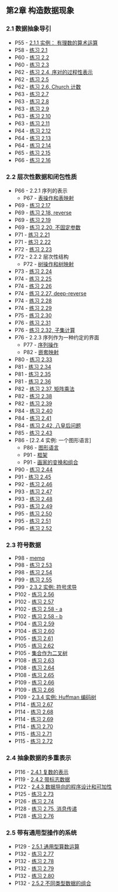 ## 第2章 构造数据现象

### 2.1 数据抽象导引

* P55 - [2.1.1 实例： 有理数的算术运算](./rat.scm)
* P58 - [练习 2.1](./exercise_2_1.scm)
* P60 - [练习 2.2](./exercise_2_2.scm)
* P60 - [练习 2.3](./exercise_2_3.scm)
* P62 - [练习 2.4, 序对的过程性表示](./exercise_2_4.md)
* P62 - [练习 2.5](./exercise_2_5.md)
* P62 - [练习 2.6, Church 计数](./exercise_2_6.md)
* P63 - [练习 2.7](./exercise_2_7.scm)
* P63 - [练习 2.8](./exercise_2_8.scm)
* P63 - [练习 2.9](./exercise_2_9.md)
* P63 - [练习 2.10](./exercise_2_10.scm)
* P63 - [练习 2.11](./exercise_2_11.scm)
* P64 - [练习 2.12](./exercise_2_12.scm)
* P64 - [练习 2.13](./exercise_2_13.md)
* P64 - [练习 2.14](./exercise_2_14.md)
* P65 - [练习 2.15](./exercise_2_15.md)
* P66 - [练习 2.16](./exercise_2_16.md)

### 2.2 层次性数据和闭包性质

* P66 - 2.2.1 序列的表示
	* P67 - [表操作和表映射](./list_op_map.scm)
* P69 - [练习 2.17](./exercise_2_17.scm)
* P69 - [练习 2.18, reverse](./exercise_2_18.scm)
* P69 - [练习 2.19](./exercise_2_19.md)
* P69 - [练习 2.20, 不固定参数](./exercise_2_20.scm)
* P71 - [练习 2.21](./exercise_2_21.scm)
* P71 - [练习 2.22](./exercise_2_22.md)
* P72 - [练习 2.23](./exercise_2_23.scm)
* P72 - 2.2.2 层次性结构
	* P72 - [树操作和树映射](./tree_op_map.scm)
* P73 - [练习 2.24](./exercise_2_24.md)
* P74 - [练习 2.25](./exercise_2_25.scm)
* P74 - [练习 2.26](./exercise_2_26.scm)
* P74 - [练习 2.27, deep-reverse](./exercise_2_27.scm)
* P74 - [练习 2.28](./exercise_2_28.scm)
* P74 - [练习 2.29](./exercise_2_29.scm)
* P75 - [练习 2.30](./exercise_2_30.scm)
* P76 - [练习 2.31](./exercise_2_31.scm)
* P76 - [练习 2.32, 子集计算](./exercise_2_32.md)
* P76 - 2.2.3 序列作为一种约定的界面
	* P77 - [序列操作](./sequence_operations.scm)
	* P82 - [嵌套映射](./nested_mappings.scm)
* P80 - [练习 2.33](./exercise_2_33.scm)
* P81 - [练习 2.34](./exercise_2_34.scm)
* P81 - [练习 2.35](./exercise_2_35.scm)
* P81 - [练习 2.36](./exercise_2_36.scm)
* P82 - [练习 2.37, 矩阵乘法](./exercise_2_37.scm)
* P82 - [练习 2.38](./exercise_2_38.md)
* P82 - [练习 2.39](./exercise_2_39.scm)
* P84 - [练习 2.40](./exercise_2_40.scm)
* P84 - [练习 2.41](./exercise_2_41.scm)
* P84 - [练习 2.42, 八皇后问题](./exercise_2_42.scm)
* P85 - [练习 2.43](./exercise_2_43.md)
* P86 - [2.2.4 实例: 一个图形语言]
	* P86 - [图形语言](./picture_language.scm)
	* P91 - [框架](./picture_frames.scm)
	* P91 - [画家的变换和组合](./transform-painter.scm)
* P90 - [练习 2.44](./exercise_2_44.scm)
* P91 - [练习 2.45](./exercise_2_45.scm)
* P92 - [练习 2.46](./exercise_2_46.scm)
* P93 - [练习 2.47](./exercise_2_47.scm)
* P93 - [练习 2.48](./exercise_2_48.scm)
* P93 - [练习 2.49](./exercise_2_49.scm)
* P95 - [练习 2.50](./exercise_2_50.scm)
* P95 - [练习 2.51](./exercise_2_51.scm)
* P96 - [练习 2.52](./exercise_2_52.scm)

### 2.3 符号数据

* P98 - [memq](./memq.scm)
* P98 - [练习 2.53](./exercise_2_53.scm)
* P98 - [练习 2.54](./exercise_2_54.scm)
* P99 - [练习 2.55](./exercise_2_55.md)
* P99 - [2.3.2 实例: 符号求导](./symbol_deriv.scm)
* P102 - [练习 2.56](./exercise_2_56.scm)
* P102 - [练习 2.57](./exercise_2_57.scm)
* P102 - [练习 2.58 - a](./exercise_2_58_a.scm)
* P102 - [练习 2.58 - b](./exercise_2_58_b.scm)
* P104 - [练习 2.59](./exercise_2_59.scm)
* P104 - [练习 2.60](./exercise_2_60.md)
* P105 - [练习 2.61](./exercise_2_61_62.scm)
* P105 - [练习 2.62](./exercise_2_61_62.scm)
* P105 - [集合作为二叉树](./binary_tree_set.scm)
* P108 - [练习 2.63](./exercise_2_63.md)
* P108 - [练习 2.64](./exercise_2_64.md)
* P108 - [练习 2.65](./exercise_2_65.scm)
* P109 - [练习 2.66](./exercise_2_66.scm)
* P109 - [练习 2.66](./exercise_2_66.scm)
* P109 - [2.3.4 实例: Huffman 编码树](./huffman_tree.scm)
* P114 - [练习 2.67](./exercise_2_67.md)
* P114 - [练习 2.68](./exercise_2_68.scm)
* P114 - [练习 2.69](./exercise_2_69.scm)
* P114 - [练习 2.70](./exercise_2_70.md)
* P115 - [练习 2.71](./exercise_2_71.md)
* P115 - [练习 2.72](./exercise_2_72.md)

### 2.4 抽象数据的多重表示

* P116 - [2.4.1 复数的表示](./complex_number.scm)
* P119 - [2.4.2 带标志数据](./complex_number_tagged.scm)
* P122 - [2.4.3 数据导向的程序设计和可加性](./complex_number_data_directed.scm)
* P125 - [练习 2.73](./exercise_2_73.scm)
* P126 - [练习 2.74](./exercise_2_74.scm)
* P128 - [练习 2.75, 消息传递](./exercise_2_75.scm)
* P128 - [练习 2.76](./exercise_2_76.md)

### 2.5 带有通用型操作的系统

* P129 - [2.5.1 通用型算数运算](./generic_arithmetic.scm)
* P132 - [练习 2.77](./exercise_2_77.md)
* P132 - [练习 2.78](./exercise_2_78.scm)
* P132 - [练习 2.79](./exercise_2_79_80.scm)
* P132 - [练习 2.80](./exercise_2_79_80.scm)
* P132 - [2.5.2 不同类型数据的组合](./generic_arithmetic_coercion.scm)



